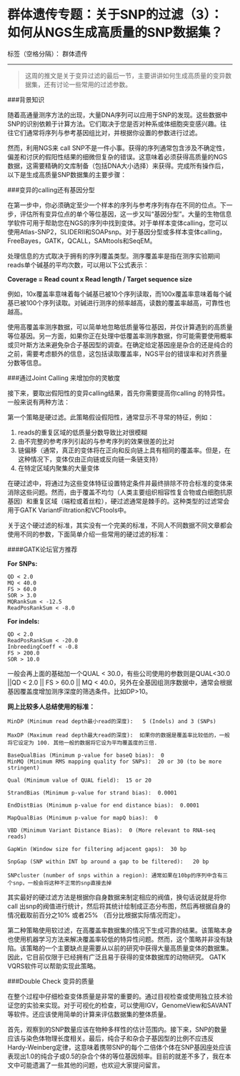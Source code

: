 # 群体遗传专题：关于SNP的过滤（3）：如何从NGS生成高质量的SNP数据集？

标签（空格分隔）： 群体遗传

---

> 这周的推文是关于变异过滤的最后一节，主要讲讲如何生成高质量的变异数据集，还有讨论一些常用的过滤参数。


###背景知识

随着高通量测序方法的出现，大量DNA序列可以应用于SNP的发现。这些数据中SNP的识别依赖于计算方法。它们取决于您是否对种系或体细胞突变感兴趣。往往它们通常将序列与参考基因组比对，并根据你设置的参数进行过滤。

然而，利用NGS来 call SNP不是一件小事。获得的序列通常包含涉及不确定性，偏差和讨厌的假阳性结果的细微但复杂的错误。这意味着必须获得高质量的NGS数据，这需要精确的文库制备（包括DNA大小选择）来获得。完成所有操作后，以下是生成高质量SNP数据集的主要步骤：

###变异的calling还有基因分型

在第一步中，你必须确定至少一个样本的序列与参考序列有存在不同的位点。下一步，评估所有变异位点的单个等位基因，这一步又叫“基因分型”。大量的生物信息学软件可用于帮助您在NGS的序列中找到变体。对于单样本变体calling，您可以使用Atlas-SNP2，SLIDERII和SOAPsnp。对于基因分型或多样本变体calling，FreeBayes，GATK，QCALL，SAMtools和SeqEM。

处理信息的方式取决于拥有的序列覆盖类型。测序覆盖率是指在测序实验期间reads单个碱基的平均次数，可以用以下公式表示：

**Coverage = Read count x Read length / Target sequence size**


例如，10x覆盖率意味着每个碱基已被10个序列读取，而100x覆盖率意味着每个碱基已被100个序列读取。对碱进行测序的频率越高，读数的覆盖率越高，可靠性也越高。


使用高覆盖率测序数据，可以简单地忽略低质量等位基因，并仅计算遇到的高质量等位基因。另一方面，如果你正在处理中低覆盖率测序数据，你可能需要使用概率或贝叶斯方法来避免杂合子基因型的调查。在确定给定基因座是杂合的还是纯合的之前，需要考虑额外的信息，这包括读取覆盖率，NGS平台的错误率和对齐质量分数等信息。

###通过Joint Calling 来增加你的灵敏度

接下来，要取出假阳性的变异calling结果，首先你需要提高你calling 的特异性。一般来说有两种方法：


第一个策略是硬过滤。此策略假设假阳性，通常显示不寻常的特征，例如：

 1. reads的重复区域的低质量分数导致比对很模糊
 2. 由不完整的参考序列引起的与参考序列的效果很差的比对
 3. 链偏移（通常，真正的变体将在正向和反向链上具有相同的覆盖率。但是，在这种情况下，变体仅由正向链或反向链一条链支持）
 4. 在特定区域内聚集的大量变体

在硬过滤中，将通过为这些变体特征设置特定条件并最终排除不符合标准的变体来消除这些问题。然而，由于覆盖不均匀（人类主要组织相容性复合物或白细胞抗原基因）和重复区域（端粒或着丝粒），硬过滤通常是棘手的。这种类型的过滤常会用于GATK VariantFiltration和VCFtools中。
 
关于这个硬过滤的标准，其实没有一个完美的标准，不同人不同数据不同文章都会使用不同的参数，下面简单介绍一些常用的硬过滤的标准：

####GATK论坛官方推荐

**For SNPs:**

    

    QD < 2.0
    MQ < 40.0
    FS > 60.0
    SOR > 3.0
    MQRankSum < -12.5
    ReadPosRankSum < -8.0


**For indels:**

    QD < 2.0
    ReadPosRankSum < -20.0
    InbreedingCoeff < -0.8
    FS > 200.0
    SOR > 10.0

一般会再上面的基础加一个QUAL < 30.0，有些公司使用的参数则是QUAL<30.0 ||QD < 2.0 || FS > 60.0 || MQ < 40.0，另外在全基因组测序数据中，通常会根据基因覆盖度增加测序深度的筛选条件。比如DP>10。

**网上比较多人总结使用的标准：**

    MinDP (Minimum read depth最小read的深度):   5 (Indels) and 3 (SNPs)
    
    MaxDP (Maximum read depth最大read的深度):  如果你的数据是覆盖率比较低的，一般将它设定为 100. 其他一般的数据将它设为平均覆盖度的三倍.
    
    BaseQualBias (Minimum p-value for baseQ bias):  0
    MinMQ (Minimum RMS mapping quality for SNPs):  20 or 30 (to be more stringent)
    
    Qual (Minimum value of QUAL field):  15 or 20
    
    StrandBias (Minimum p-value for strand bias):  0.0001
    
    EndDistBias (Minimum p-value for end distance bias):  0.0001
    
    MapQualBias (Minimum p-value for mapQ bias):  0
    
    VBD (Minimum Variant Distance Bias):  0 (More relevant to RNA-seq reads)
    
    GapWin (Window size for filtering adjacent gaps):  30 bp
    
    SnpGap (SNP within INT bp around a gap to be filtered):   20 bp
    
    SNPcluster (number of snps within a region): 通常如果在10bp的序列中含有三个snp，一般会将这种不正常的snp直接去掉

其实最好的硬过滤方法是根据你自身数据来制定相应的阀值，换句话说就是将你call 出snp的阀值进行统计，然后将其统计绘制成正态分布图，然后再根据自身的情况截取前百分之10% 或者25% （百分比根据实际情况而定）。
 
第二种策略使用软过滤，在高覆盖率数据集的情况下生成可靠的结果。该策略本身也使用机器学习方法来解决覆盖率较低的特异性问题。然而，这个策略并非没有缺陷。该策略的一个主要缺点是需要从以前的研究中获得大量高质量变体的数据集。因此，它目前仅限于已经拥有广泛且易于获得的变体数据库的动物研究。 GATK VQRS软件可以帮助实现此策略。

###Double Check 变异的质量

在整个过程中仔细检查变体质量是非常的重要的。通过目视检查或使用独立技术验证您的实验来实现。对于可视化的检查，可以使用IGV，GenomeView和SAVANT等软件。还应该使用简单的计算来评估数据集的整体质量。


首先，观察到的SNP数量应该在物种多样性的估计范围内。接下来，SNP的数量应该与染色体物理长度相关。最后，纯合子和杂合子基因型的比例不应违反Hardy-Weinberg定律，这意味着携带SNP的每个二倍体个体在SNP基因座处应该表现出1.0的纯合子或0.5的杂合个体的等位基因频率。目前的就差不多了，我在本文中可能遗漏了一些其他的问题，也欢迎大家提问留言。